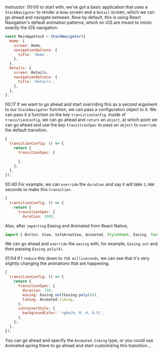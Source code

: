 Instructor: 00:00 to start with, we've got a basic application that uses a `StackNavigator` to render a `Home` screen and a `Detail` screen, which we can go ahead and navigate between. Now by default, this is using React Navigation's default animation patterns, which on iOS are meant to mimic exactly the iOS navigation.

```javascript
const MainAppStack = StackNavigator({
  Home: {
    screen: Home,
    navigationOptions: {
      title: 'Home',
    },
  },
  Details: {
    screen: Details,
    navigationOptions: {
      title: 'Details',
    },
  },
},
```

00:17 If we want to go ahead and start overriding this as a second argument to our `StackNavigator` function, we can pass a configuration object to it. We can pass it a function on the key `transitionConfig`. Inside of `transitionConfig`, we can go ahead and `return` an `object`, at which point we can go ahead and use the key `transitionSpec` to pass an `object` to `override` the default transition.

```javascript
{
  transitionConfig: () => {
    return {
      transitionSpec: {
       
      },
    };
  },
});
```

00:40 For example, we can `override` the `duration` and say it will take `3,000` seconds to make this `transition`. 

```javascript
{
  transitionConfig: () => {
    return {
      transitionSpec: {
        duration: 3000,
```

Also, after `importing` Easing and Animated from React Native, 

```javascript
import { Button, View, SafeAreaView, Animated, StyleSheet, Easing, Text } from 'react-native';
```

We can go ahead and `override` the `easing` with, for example, `Easing.out` and then passing `Easing.poly(4)`.

01:04 If I `reduce` this down to `750 milliseconds`, we can see that it's very slightly changing the animations that are happening. 

```javascript
{
  transitionConfig: () => {
    return {
      transitionSpec: {
        duration: 750,
        easing: Easing.out(Easing.poly(4)),
        timing: Animated.timing,
      },
      containerStyle: {
        backgroundColor: 'rgba(0, 0, 0, 0.5)',
      },
    };
  },
});
```

You can go ahead and specify the `Animated.timing` type, or you could use Animated.spring there to go ahead and start customizing this transition...